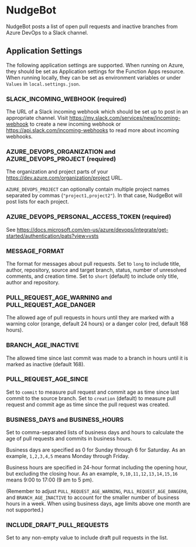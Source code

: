# NudgeBot
NudgeBot posts a list of open pull requests and inactive branches from Azure DevOps to a Slack channel.

## Application Settings
The following application settings are supported.
When running on Azure, they should be set as Application settings for the Function Apps resource.
When running locally, they can be set as environment variables or under `Values` in `local.settings.json`.

### SLACK_INCOMING_WEBHOOK (required)
The URL of a Slack incoming webhook which should be set up to post in an appropriate channel.
Visit https://my.slack.com/services/new/incoming-webhook to create a new incoming webhook or https://api.slack.com/incoming-webhooks to read more about incoming webhooks.

### AZURE_DEVOPS_ORGANIZATION and AZURE_DEVOPS_PROJECT (required)
The organization and project parts of your https://dev.azure.com/organization/project URL.

`AZURE_DEVOPS_PROJECT` can optionally contain multiple project names separated by commas (`"project1,project2"`).
In that case, NudgeBot will post lists for each project.

### AZURE_DEVOPS_PERSONAL_ACCESS_TOKEN (required)
See https://docs.microsoft.com/en-us/azure/devops/integrate/get-started/authentication/pats?view=vsts

### MESSAGE_FORMAT
The format for messages about pull requests.
Set to `long` to include title, author, repository, source and target branch, status, number of unresolved comments, and creation time.
Set to `short` (default) to include only title, author and repository.

### PULL_REQUEST_AGE_WARNING and PULL_REQUEST_AGE_DANGER
The allowed age of pull requests in hours until they are marked with a warning color (orange, default 24 hours) or a danger color (red, default 168 hours).

### BRANCH_AGE_INACTIVE
The allowed time since last commit was made to a branch in hours until it is marked as inactive (default 168).

### PULL_REQUEST_AGE_SINCE
Set to `commit` to measure pull request and commit age as time since last commit to the source branch.
Set to `creation` (default) to measure pull request and commit age as time since the pull request was created.

### BUSINESS_DAYS and BUSINESS_HOURS
Set to comma-separated lists of business days and hours to calculate the age of pull requests and commits in business hours.

Business days are specified as 0 for Sunday through 6 for Saturday.
As an example, `1,2,3,4,5` means Monday through Friday.

Business hours are specified in 24-hour format including the opening hour, but excluding the closing hour.
As an example, `9,10,11,12,13,14,15,16` means 9:00 to 17:00 (9 am to 5 pm).

(Remember to adjust `PULL_REQUEST_AGE_WARNING`, `PULL_REQUEST_AGE_DANGER0`, and `BRANCH_AGE_INACTIVE` to account for the smaller number of business hours in a week.
When using business days, age limits above one month are not supported.)

### INCLUDE_DRAFT_PULL_REQUESTS
Set to any non-empty value to include draft pull requests in the list.
